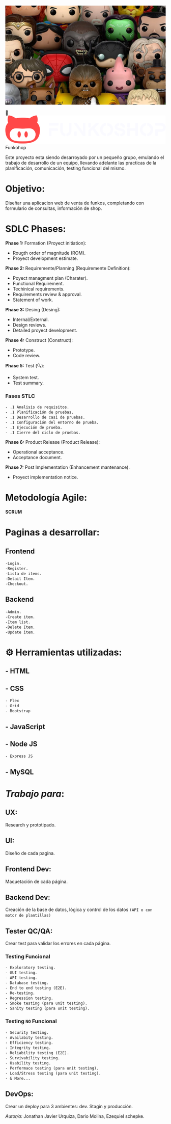 ![Imagen de banner funjoshop](./public/recursos/funkos-banner.webp)

🚀 ![logo isotipo de FunkoShop](./public/recursos/branding/logo_light_horizontal.svg) Funkohop


Este proyecto esta siendo desarroyado por un pequeño grupo, emulando el trabajo de desarrollo de un equipo, llevando adelante las practicas de la planificación, comunicación, testing funcional del mismo.

# Objetivo:

Diseñar una aplicacion web de venta de funkos, completando con formulario de consultas, información de shop.



# SDLC Phases:

__Phase 1:__ Formation (Proyect initiation):
  - Rougth order of magnitude (ROM).
  - Proyect development estimate.

__Phase 2:__ Requiremente/Planning (Requiremente Definition):
  - Poyect managment plan (Charater).
  - Functional Requirement.
  - Techinical requirements.
  - Requirements review & approval.
  - Statement of work.

__Phase 3:__ Desing (Desing):
  - Internal/External.
  - Design reviews.
  - Detailed proyect development.

__Phase 4:__ Construct (Construct):
  - Prototype.
  - Code review.

__Phase 5:__ Test (🔍):
  - System test.
  - Test summary.

### Fases STLC 	
    - .1 Analisis de requisitos.
    - .1 Planificación de pruebas.
    - .1 Desarrollo de casi de pruebas.
    - .1 Configuración del entorno de prueba.
    - .1 Ejecución de prueba.
    - .1 Cierre del ciclo de pruebas.

__Phase 6:__ Product Release (Product Release):
  - Operational acceptance.
  - Acceptance document.

__Phase 7:__ Post Implementation (Enhancement mantenance).
  - Proyect implementation notice.

# Metodología Agile:

__SCRUM__

# Paginas a desarrollar:

##  Frontend
    -Login.
    -Register.
    -Lista de items.
    -Detail Item.
    -Checkout.
 
##  Backend
    -Admin.
    -Create item.
    -Item list.
    -Delete Item.
    -Update item.


# ⚙️ Herramientas utilizadas:

## - HTML

## - CSS
    - Flex
    - Grid
    - Bootstrap

## - JavaScript

## - Node JS
    - Express JS

## - MySQL


# _Trabajo para_:

## UX: 
Research y prototipado.

## UI:
Diseño de cada pagina.

## Frontend Dev: 
Maquetación de cada  página.

## Backend Dev: 
Creación de la base de datos, lógica y control de los datos `(API o con motor de plantillas)`

## Tester QC/QA: 
Crear test para validar los errores en cada página.

### Testing Funcional
    - Exploratory testing.
    - GUI testing.
    - API testing.
    - Database testing.
    - End to end testing (E2E).
    - Re-testing.
    - Regression testing.
    - Smoke testing (para unit testing).
    - Sanity testing (para unit testing).

### Testing `NO` Funcional
    - Security testing.
    - Availabity testing.
    - Efficiency testing.
    - Integrity testing.
    - Reliability testing (E2E).
    - Survivability testing.
    - Usability testing.
    - Performace testing (para unit testing).
    - Load/Stress testing (para unit testing).
    - & More...


## DevOps: 
Crear un deploy para 3 ambientes: dev. Stagin y producción.


_Autor/a:_ Jonathan Javier Urquiza, Dario Molina, Ezequiel schepke.

